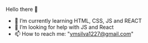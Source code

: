 Hello there 👋

- 🌱 I’m currently learning HTML, CSS, JS and REACT
- 🤔 I’m looking for help with JS and React
- 📫 How to reach me: "vmsilva1227@gmail.com"

